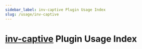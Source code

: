 ```yaml
---
sidebar_label: inv-captive Plugin Usage Index
slug: /usage/inv-captive
---
```


# [inv-captive](https://github.com/monun/inv-captive) Plugin Usage Index
